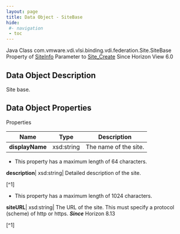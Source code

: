 ```yaml
---
layout: page
title: Data Object - SiteBase
hide:
 #- navigation
 - toc
---
```






Java Class
    com.vmware.vdi.vlsi.binding.vdi.federation.Site.SiteBase
Property of
     [SiteInfo](vdi.federation.Site.SiteInfo.md#field_detail)
Parameter to
     [Site_Create](vdi.federation.Site.md#create)
Since 
    Horizon View 6.0

## Data Object Description 

Site base. 

## Data Object Properties

Properties

Name |  Type |  Description   
---|---|---  
**displayName**|  xsd:string|  The name of the site.   


  * This property has a maximum length of 64 characters. 

  
**description**|  xsd:string|  Detailed description of the site.   


[^1]
  * This property has a maximum length of 1024 characters. 

  
**siteURL**|  xsd:string|  The URL of the site. This must specify a protocol (scheme) of http or https.  **_Since_** Horizon 8.13  


[^1]

  
  

  

